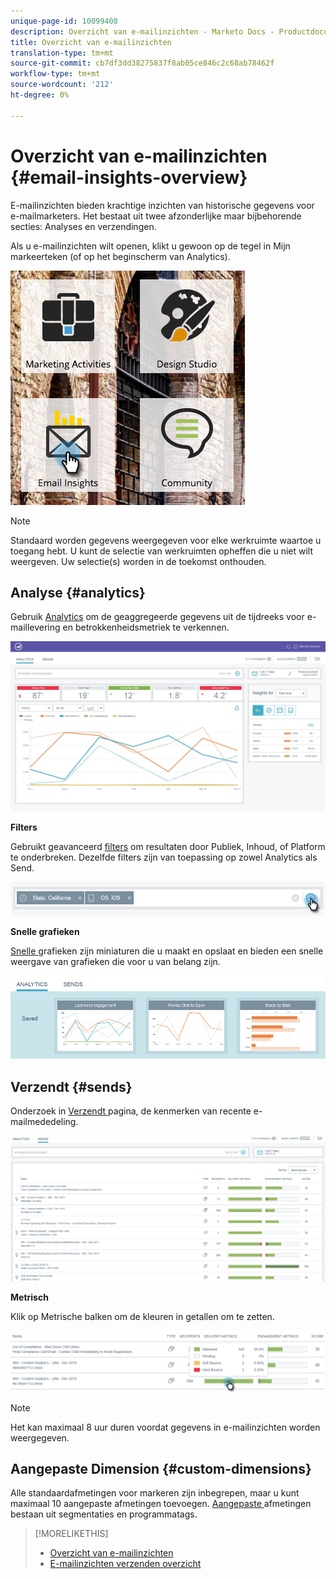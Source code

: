 ```yaml
---
unique-page-id: 10099408
description: Overzicht van e-mailinzichten - Marketo Docs - Productdocumentatie
title: Overzicht van e-mailinzichten
translation-type: tm+mt
source-git-commit: cb7df3dd38275837f8ab05ce846c2c68ab78462f
workflow-type: tm+mt
source-wordcount: '212'
ht-degree: 0%

---
```



# Overzicht van e-mailinzichten {#email-insights-overview}

E-mailinzichten bieden krachtige inzichten van historische gegevens voor e-mailmarketers. Het bestaat uit twee afzonderlijke maar bijbehorende secties: Analyses en verzendingen.

Als u e-mailinzichten wilt openen, klikt u gewoon op de tegel in Mijn markeerteken (of op het beginscherm van Analytics).

![](assets/icon.png)

>[!NOTE]
>
>Standaard worden gegevens weergegeven voor elke werkruimte waartoe u toegang hebt. U kunt de selectie van werkruimten opheffen die u niet wilt weergeven. Uw selectie(s) worden in de toekomst onthouden.

## Analyse {#analytics}

Gebruik [Analytics](/help/marketo/product-docs/reporting/email-insights/email-insights-analytics-overview.md) om de geaggregeerde gegevens uit de tijdreeks voor e-maillevering en betrokkenheidsmetriek te verkennen.

![](assets/emailanalytics.jpg)

**Filters**

Gebruikt geavanceerd [filters](/help/marketo/product-docs/reporting/email-insights/filtering-in-email-insights.md) om resultaten door Publiek, Inhoud, of Platform te onderbreken. Dezelfde filters zijn van toepassing op zowel Analytics als Send.

![](assets/filter.png)

**Snelle grafieken**

[Snelle ](/help/marketo/product-docs/reporting/email-insights/email-insights-quick-charts.md) grafieken zijn miniaturen die u maakt en opslaat en bieden een snelle weergave van grafieken die voor u van belang zijn.

![](assets/three.png)

## Verzendt {#sends}

Onderzoek in [Verzendt ](/help/marketo/product-docs/reporting/email-insights/email-insights-sends-overview.md) pagina, de kenmerken van recente e-mailmededeling.

![](assets/two.png)

**Metrisch**

Klik op Metrische balken om de kleuren in getallen om te zetten.

![](assets/delivery-metrics.png)

>[!NOTE]
>
>Het kan maximaal 8 uur duren voordat gegevens in e-mailinzichten worden weergegeven.

## Aangepaste Dimension {#custom-dimensions}

Alle standaardafmetingen voor markeren zijn inbegrepen, maar u kunt maximaal 10 aangepaste afmetingen toevoegen. [Aangepaste ](/help/marketo/product-docs/reporting/email-insights/custom-dimensions-for-email-insights.md) afmetingen bestaan uit segmentaties en programmatags.

>[!MORELIKETHIS]
>
>* [Overzicht van e-mailinzichten](/help/marketo/product-docs/reporting/email-insights/email-insights-analytics-overview.md)
>* [E-mailinzichten verzenden overzicht](/help/marketo/product-docs/reporting/email-insights/email-insights-sends-overview.md)

